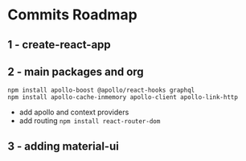 # Commits Roadmap

## 1 - create-react-app

## 2 - main packages and org

```
npm install apollo-boost @apollo/react-hooks graphql
npm install apollo-cache-inmemory apollo-client apollo-link-http
```

- add apollo and context providers
- add routing `npm install react-router-dom`

## 3 - adding material-ui
